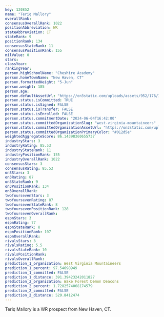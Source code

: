 ```yaml
---
key: 120852
name: "Teriq Mallory"
overallRank: 
consensusOverallRank: 1022
positionAbbreviation: WR
stateAbbreviation: CT
stateRank: 9
positionRank: 134
consensusStateRank: 11
consensusPositionRank: 155
nilValue: 0
stars: 
classYear: 
rankingYear: 
person.highSchoolName: "Cheshire Academy"
person.homeTownName: "New Haven, CT"
person.formattedHeight: "5-Jun"
person.weight: 185
person.age: 
person.defaultAssetUrl: "https://on3static.com/uploads/assets/952/176/176952.png"
person.status.isCommitted: TRUE
person.status.isSigned: FALSE
person.status.isTransfer: FALSE
person.status.isEnrolled: FALSE
person.status.commitmentDate: "2024-06-04T16:42:00"
person.status.committedOrganizationSlug: "west-virginia-mountaineers"
person.status.committedOrganizationAssetUrl: "https://on3static.com/uploads/assets/789/149/149789.svg"
person.status.committedOrganizationPrimaryColor: "#012d5e"
weightedAggregateScore: 86.14398360655737
industryStars: 3
industryRating: 85.53
industryStateRank: 11
industryPositionRank: 155
industryOverallRank: 1022
consensusStars: 3
consensusRating: 85.53
on3Stars: 3
on3Rating: 87
on3StateRank: 9
on3PositionRank: 134
on3OverallRank: 
twofoursevenStars: 3
twofoursevenRating: 87
twofoursevenStateRank: 8
twofoursevenPositionRank: 128
twofoursevenOverallRank: 
espnStars: 3
espnRating: 77
espnStateRank: 8
espnPositionRank: 107
espnOverallRank: 
rivalsStars: 3
rivalsRating: 5.5
rivalsStateRank: 10
rivalsPositionRank: 
rivalsOverallRank: 
prediction_1_organization: West Virginia Mountaineers
prediction_1_percent: 97.54698949
prediction_1_committed: FALSE
prediction_1_distance: 391.39423242011827
prediction_2_organization: Wake Forest Demon Deacons
prediction_2_percent: 1.7282574068174579
prediction_2_committed: FALSE
prediction_2_distance: 529.8412474
---
```

Teriq Mallory is a WR prospect from New Haven, CT.